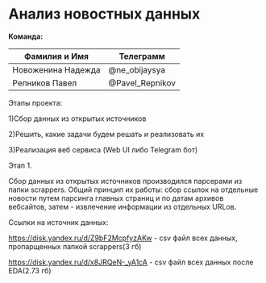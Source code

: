 # Анализ новостных данных

**Команда:**

| Фамилия и Имя| Телеграмм |
|----------|----------|
| Новоженина Надежда   | @ne_obijaysya |
| Репников Павел | @Pavel_Repnikov  |

 Этапы проекта:
 
 1)Сбор данных из открытых источников
 
 2)Решить, какие задачи будем решать и реализовать их
 
 3)Реализация веб сервиса (Web UI либо Telegram бот)
 
 
 Этап 1.
 
 
Сбор данных из открытых источников производился парсерами из папки scrappers. Общий принцип их работы: сбор ссылок на отдельные новости путем парсинга главных страниц и по датам архивов вебсайтов, затем - извлечение информации из отдельных URLов.
 
 
Ссылки на источник данных:


https://disk.yandex.ru/d/Z9bF2McpfyzAKw - csv файл всех данных, пропарщенных папкой scrappers(3 гб)


https://disk.yandex.ru/d/x8JRQeN-_yA1cA - csv файл всех данных после EDA(2.73 гб)
